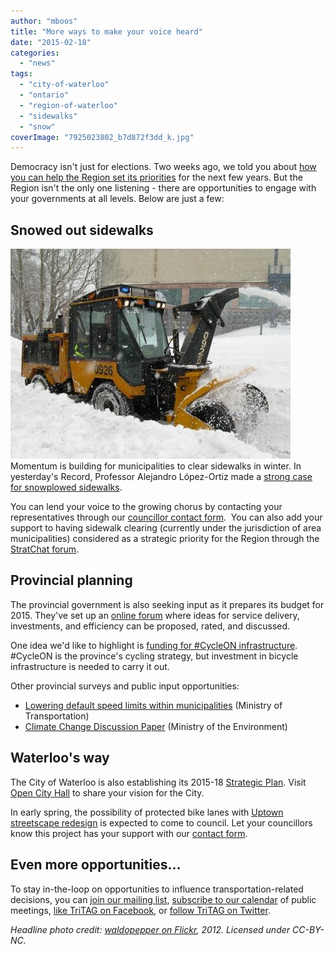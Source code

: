 ```yaml
---
author: "mboos"
title: "More ways to make your voice heard"
date: "2015-02-18"
categories: 
  - "news"
tags: 
  - "city-of-waterloo"
  - "ontario"
  - "region-of-waterloo"
  - "sidewalks"
  - "snow"
coverImage: "7925023802_b7d872f3dd_k.jpg"
---
```


Democracy isn't just for elections. Two weeks ago, we told you about [how you can help the Region set its priorities](/blog/2015/02/02/what-are-your-priorities-for-waterloo-region/ "What are your priorities for Waterloo Region?") for the next few years. But the Region isn't the only one listening - there are opportunities to engage with your governments at all levels. Below are just a few:

## Snowed out sidewalks

[![_ContentThumbnail1280X720](/images/ContentThumbnail1280X720.png)](/images/ContentThumbnail1280X720.png)Momentum is building for municipalities to clear sidewalks in winter. In yesterday's Record, Professor Alejandro López-Ortiz made a [strong case for snowplowed sidewalks](https://www.therecord.com/opinion-story/5337963-it-s-time-to-snowplow-sidewalks-in-the-region/).

You can lend your voice to the growing chorus by contacting your representatives through our [councillor contact form](https://contact.tritag.ca/sidewalks).  You can also add your support to having sidewalk clearing (currently under the jurisdiction of area municipalities) considered as a strategic priority for the Region through the [StratChat forum](https://stratchat.regionofwaterloo.ca/ideas/56810/municipally-cleared-sidewalks).

## Provincial planning

The provincial government is also seeking input as it prepares its budget for 2015. They've set up an [online forum](https://talk.ontario.ca/) where ideas for service delivery, investments, and efficiency can be proposed, rated, and discussed.

One idea we'd like to highlight is [funding for #CycleON infrastructure](https://talk.ontario.ca/idea/fund-cycleon-appropriately). #CycleON is the province's cycling strategy, but investment in bicycle infrastructure is needed to carry it out.

Other provincial surveys and public input opportunities:

- [Lowering default speed limits within municipalities](https://www.surveymonkey.com/s/speedlimitontario?utm_content=buffercd6dd&utm_medium=social&utm_source=twitter.com&utm_campaign=buffer) (Ministry of Transportation)
- [Climate Change Discussion Paper](https://www.ebr.gov.on.ca/ERS-WEB-External/displaynoticecontent.do?noticeId=MTI0Mzcz&statusId=MTg3MjY0&language=en) (Ministry of the Environment)

## Waterloo's way

The City of Waterloo is also establishing its 2015-18 [Strategic Plan](https://www.waterloo.ca/en/government/strategicplan.asp). Visit [Open City Hall](https://www.waterloo.ca/en/government/open-city-hall.asp) to share your vision for the City.

In early spring, the possibility of protected bike lanes with [Uptown streetscape redesign](/blog/2014/06/05/uptown-streetscape-be-heard/ "Uptown streetscape: be heard!") is expected to come to council. Let your councillors know this project has your support with our [contact form](https://contact.tritag.ca/uptown).

## Even more opportunities...

To stay in-the-loop on opportunities to influence transportation-related decisions, you can [join our mailing list](https://eepurl.com/4Mtkf), [subscribe to our calendar](https://www.google.com/calendar/embed?src=tritag.ca_cqpciisuut93mukuejf7vc9nfc%40group.calendar.google.com&ctz=America/Toronto) of public meetings, [like TriTAG on Facebook](https://facebook.com/TriTAG), or [follow TriTAG on Twitter](https://twitter.com/intent/user?screen_name=TriTAG).

_Headline photo credit: [waldopepper on Flickr](https://www.flickr.com/photos/waldopepper/7925023802/in/photolist-d5iPtq-579zX4-bLRbz-bLRbj-6Zcegk-fnjf8-awgSCa-5MJs9E-cTuBVb-kkjx7-33Szi4-bhtJp-n68FDc-n68ET4-n68KMR-n68C7H-n68AJT-n68GiX-n6aspG-n6aryJ-DVzDi-DVyQC-6HQSUD-4zkbDW-94xHPw-5qtXbB-7xN7nJ-7xN7fb-4ENCtc-dkv8g8-ang8qt-7Nahz-9K6bCd-6wptDG-76Vhzr-5MJsw5-8CG2WQ-cfpnr-6Ek7GA-a3FBoR-7wnyqh-n6awZd-4dd8Wi-9jNJ8b-aaApJ1-axe86i-axgQ2Y-axgQ29-7AL1B9-4WBWgu), 2012. Licensed under CC-BY-NC._
